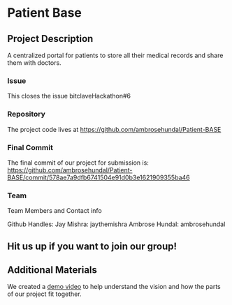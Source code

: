 # Patient Base

## Project Description
A centralized portal for patients to store all their medical records and share them with doctors.

### Issue
This closes the issue bitclaveHackathon#6

### Repository

The project code lives at https://github.com/ambrosehundal/Patient-BASE

### Final Commit
The final commit of our project for submission is:
https://github.com/ambrosehundal/Patient-BASE/commit/578ae7a9dfb6741504e91d0b3e1621909355ba46

### Team


Team Members and Contact info

Github Handles:
Jay Mishra: jaythemishra
Ambrose Hundal: ambrosehundal

Hit us up if you want to join our group!
---

## Additional Materials

We created a [demo video](https://www.youtube.com/watch?v=dQw4w9WgXcQ) to help understand the vision and how the parts of our project fit together.
